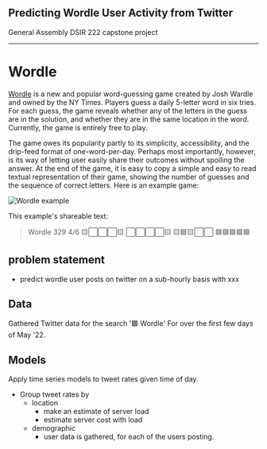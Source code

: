 Predicting Wordle User Activity from Twitter
---

General Assembly DSIR 222 capstone project

---

# Wordle

[Wordle](https://www.nytimes.com/games/wordle/index.html) is a new and popular word-guessing game created by Josh Wardle and owned by the NY Times. Players guess a daily 5-letter word in six tries. For each guess, the game reveals whether any of the letters in the guess are in the solution, and whether they are in the same location in the word. Currently, the game is entirely free to play.

The game owes its popularity partly to its simplicity, accessibility, and the drip-feed format of one-word-per-day. Perhaps most importantly, however, is its way of letting user easily share their outcomes without spoiling the answer. At the end of the game, it is easy to copy a simple and easy to read textual representation of their game, showing the number of guesses and the sequence of correct letters. Here is an example game:

![Wordle example](./readme_pix/wordleExample.png)

This example's shareable text:

>Wordle 329 4/6
>🟨⬜⬜⬜🟨
>⬜⬜⬜⬜🟨
>🟨🟩🟨⬜⬜
>🟩🟩🟩🟩🟩

## problem statement

- predict wordle user posts on twitter on a sub-hourly basis with xxx

## Data
Gathered Twitter data for the search '🟩 Wordle' For over the first few days of May '22.


## Models

Apply time series models to tweet rates given time of day.

- Group tweet rates by
    - location
        - make an estimate of server load
        - estimate server cost with load
    - demographic
        - user data is gathered, for each of the users posting.

